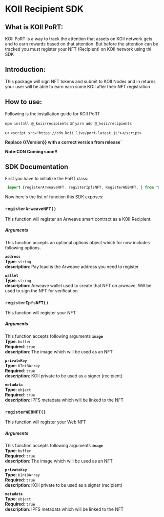 # KOII Recipient SDK
## What is KOII PoRT:
KOII PoRT is a way to track the attention that assets on KOII network gets and to earn rewards based on that attention. But before the attention can  be tracked you must register your NFT (Recipient) on KOII network using thi SDK  
## Introduction:

This package will sign NFT tokens and submit to KOII Nodes and in returns your user will be able to earn earn some KOII after their NFT registration

## How to use:

Following is the installation guide for KOII PoRT

`npm install @_koii/recipients`
or
`yarn add @_koii/recipients`


or 
`<script src="https://cdn.koii.live/port-latest.js"></script>`

**Replace {{Version}} with a correct version from release`**

**Note:CDN Coming soon!!**

## SDK Documentation

First you have to initialize the PoRT class:

```js
 import {registerArweaveNFT, registerIpfsNFT, RegisterWEBNFT, } from "@_koii/recipients"
```

Now here's the list of function this SDK exposes:

### **`registerArweaveNFT()`**
This function will register an Arweave smart contract as a KOII Recipient.

##### Arguments

This function accepts an optional options object which for now includes following options.

**`address`** <br />
**Type**: `string` <br />
**description**: Pay load is the Arweave address you need to register

**`wallet`** <br />
**Type**: `string` <br />
**description**: Arweave wallet used to create that NFT on arweave. Will be used to sign the NFT for verification 
 <br />
### **`registerIpfsNFT()`** <br />
This function will register your NFT  <br />
##### Arguments

This function accepts following arguments
**`image`** <br />
**Type**: `buffer` <br />
**Required**: `true` <br />
**description**: The image which will be used as an NFT

**`privateKey`** <br />
**Type**: `UInt8Array` <br />
**Required**: `true` <br />
**description**: KOII private to be used as a signer (recipient) 

**`metadata`** <br />
**Type**: `object` <br />
**Required**: `true` <br />
**description**: IPFS metadata which will be linked to the NFT

### **`registerWEBNFT()`** <br />
This function will register your  Web NFT  <br />
##### Arguments

This function accepts following arguments
**`image`** <br />
**Type**: `buffer` <br />
**Required**: `true` <br />
**description**: The image which will be used as an NFT

**`privateKey`** <br />
**Type**: `UInt8Array` <br />
**Required**: `true` <br />
**description**: KOII private to be used as a signer (recipient) 

**`metadata`** <br />
**Type**: `object` <br />
**Required**: `true` <br />
**description**: IPFS metadata which will be linked to the NFT



